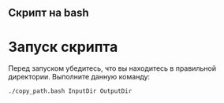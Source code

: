 ## Скрипт на bash
# Запуск скрипта
Перед запуском убедитесь, что вы находитесь в правильной директории.
Выполните данную команду:
```bash
./copy_path.bash InputDir OutputDir
```
